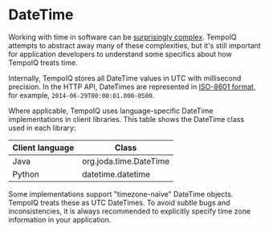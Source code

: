 # DateTime

Working with time in software can be [surprisingly complex][1].
TempoIQ attempts to abstract away many of these complexities, but it's still
important for application developers to understand some specifics about how
TempoIQ treats time.

Internally, TempoIQ stores all DateTime values in UTC
with millisecond precision. In the HTTP API, DateTimes are represented in
[ISO-8601 format][2], for example, `2014-06-29T00:00:01.000-0500`.

Where applicable, TempoIQ uses language-specific DateTime implementations
in client libraries. This table shows the DateTime class used in each library:

| Client language | Class |
| ------ | ------- |
| Java | org.joda.time.DateTime |
| Python | datetime.datetime |

Some implementations support "timezone-naïve" DateTime objects. TempoIQ
treats these as UTC DateTimes. To avoid subtle bugs
and inconsistencies, it is always recommended to explicitly specify
time zone information in your application.


[1]: http://infiniteundo.com/post/25326999628/falsehoods-programmers-believe-about-time
[2]: http://en.wikipedia.org/wiki/ISO_8601
